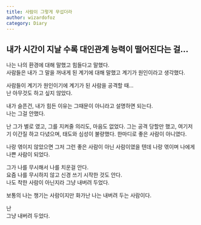 ```yaml
---
title: 사람이 그렇게 무섭더라
author: wizardofoz
category: Diary
---
```


## 내가 시간이 지날 수록 대인관계 능력이 떨어진다는 걸...

나는 나의 환경에 대해 말했고 힘들다고 말했다.  
사람들은 내가 그 말을 꺼내게 된 계기에 대해 말했고 계기가 원인이라고 생각했다.

사람들이 계기가 원인이기에 계기가 된 사람을 공격할 때...  
난 아무것도 하고 싶지 않았다.

내가 슬픈건, 내가 힘든 이유는 그때문이 아니라고 설명하면 되는다.  
나는 그걸 안했다.  

난 그가 별로 였고, 그를 지켜줄 의리도, 마음도 없었다.
그는 공격 당할만 했고, 여기저기 이간질 하고 다녔으며, 태도와 심성이 불량했다.
한마디로 좋은 사람이 아니였다.

나랑 엮이지 않았으면 그저 그런 좋은 사람이 아닌 사람이였을 텐데
나랑 엮이며 나에게 나쁜 사람이 되었다.

그가 나를 무시해서 나를 치운걸 안다.  
요즘 나를 무시하지 않고 신경 쓰기 시작한 것도 안다.  
나도 착한 사람이 아닌지라 그냥 내버려 두었다.  

보통의 나는 챙기는 사람이지만
화가난 나는 내버려 두는 사람이다.

난  
그냥 내버려 두었다. 

